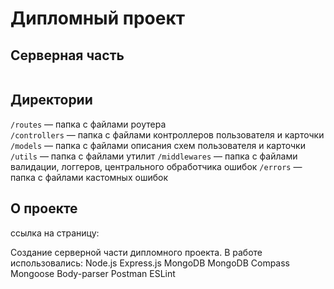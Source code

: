 # Дипломный проект

## Серверная часть
```

```

## Директории

`/routes` — папка с файлами роутера  
`/controllers` — папка с файлами контроллеров пользователя и карточки   
`/models` — папка с файлами описания схем пользователя и карточки 
`/utils` — папка с файлами утилит 
`/middlewares` — папка с файлами валидации, логгеров, центрального обработчика ошибок 
`/errors` — папка с файлами кастомных ошибок
  
## О проекте

ссылка на страницу: 

Создание серверной части дипломного проекта.
В работе использовались:
Node.js
Express.js
MongoDB
MongoDB Compass
Mongoose
Body-parser
Postman
ESLint
